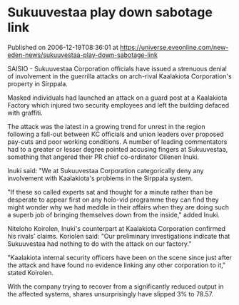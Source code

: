 # Sukuuvestaa play down sabotage link
Published on 2006-12-19T08:36:01 at https://universe.eveonline.com/new-eden-news/sukuuvestaa-play-down-sabotage-link

SAISIO - Sukuuvestaa Corporation officials have issued a strenuous denial of involvement in the guerrilla attacks on arch-rival Kaalakiota Corporation's property in Sirppala. 

Masked individuals had launched an attack on a guard post at a Kaalakiota Factory which injured two security employees and left the building defaced with graffiti. 

The attack was the latest in a growing trend for unrest in the region following a fall-out between KC officials and union leaders over proposed pay-cuts and poor working conditions. A number of leading commentators had to a greater or lesser degree pointed accusing fingers at Sukuuvestaa, something that angered their PR chief co-ordinator Oilenen Inuki. 

Inuki said: "We at Sukuuvestaa Corporation categorically deny any involvement with Kaalakiota's problems in the Sirppala system. 

"If these so called experts sat and thought for a minute rather than be desperate to appear first on any holo-vid programme they can find they might wonder why we had meddle in their affairs when they are doing such a superb job of bringing themselves down from the inside," added Inuki. 

Niteloho Koirolen, Inuki's counterpart at Kaalakiota Corporation confirmed his rivals' claims. Koriolen said: "Our preliminary investigations indicate that Sukuuvestaa had nothing to do with the attack on our factory." 

"Kaalakiota internal security officers have been on the scene since just after the attack and have found no evidence linking any other corporation to it," stated Koirolen. 

With the company trying to recover from a significantly reduced output in the affected systems, shares unsurprisingly have slipped 3% to 78.57.

